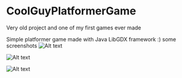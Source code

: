 # CoolGuyPlatformerGame
Very old project and one of my first games ever made

Simple platformer game made with Java LibGDX framework :) some screenshots
![Alt text](https://image.ibb.co/heQUH5/aaaa.png "Menu")

![Alt text](https://image.ibb.co/kfzH4k/a1.png "Game1")

![Alt text](https://image.ibb.co/bzOAPk/a3.png "Game2")
